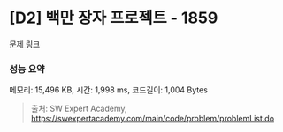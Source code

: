 # [D2] 백만 장자 프로젝트 - 1859 

[문제 링크](https://swexpertacademy.com/main/code/problem/problemDetail.do?contestProbId=AV5LrsUaDxcDFAXc) 

### 성능 요약

메모리: 15,496 KB, 시간: 1,998 ms, 코드길이: 1,004 Bytes



> 출처: SW Expert Academy, https://swexpertacademy.com/main/code/problem/problemList.do